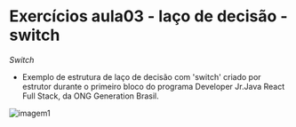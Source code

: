# Exercícios aula03 - laço de decisão - switch
*Switch*
- Exemplo de estrutura de laço de decisão com 'switch' criado por estrutor durante o primeiro bloco do programa Developer Jr.Java React Full Stack, da ONG Generation Brasil.

![imagem1](https://www.vsit.in/course_images/java-training-delhi.png)

